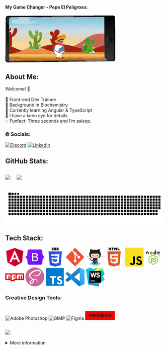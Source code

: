 #### My Game Changer - Pepe El Peligroso:
<p>
<img src="pepe-bg-phone.gif" width="350" height="150" alt="Animated Pepe from the Game El Pollo Loco">
</p>

## About Me:

<div style="padding: 5;">

Welcome! 🙌<br><br>🩷 Front-end Dev  Trainee<br>🧪 Background in Biochemistry<br>📌 Currently learning Angular & TypeScript<br>🔎 I have a keen eye for details<br>💡 Funfact: Three seconds and I’m asleep.

</div>

<div style="padding: 5;">

### 🌐 Socials:
[![Discord](https://img.shields.io/badge/Discord-%237289DA.svg?logo=discord&logoColor=white)](https://discord.gg/https://discord.gg/https://discord.com/channels/@me) [![LinkedIn](https://img.shields.io/badge/LinkedIn-%230077B5.svg?logo=linkedin&logoColor=white)](https://linkedin.com/in/https://www.linkedin.com/in/dr-michelle-puschkarow-605a7b17a/?originalSubdomain=de)

</div>


 ## GitHub Stats:
<div style="display: flex; align-items: center; gap: 20px;">

<div>

![](https://nirzak-streak-stats.vercel.app/?user=Michelle-bit-web&theme=dark&hide_border=false)

</div>

![](https://github-readme-stats.vercel.app/api/top-langs/?username=Michelle-bit-web&theme=dark&hide_border=false&include_all_commits=false&count_private=false&layout=compact)

</div>

 ![snake gif](https://github.com/Michelle-bit-web/Michelle-bit-web/blob/output/github-snake-dark.svg)

## Tech Stack:

<img src="icons/angular.png" width="60" height="60" alt="Angular"> <img src="icons/bootstrap.png" width="60" height="60" alt="Bootstrap"> <img src="icons/css.png" width="60" height="60" alt="CSS3"> <img src="icons/git.png" width="60" height="60" alt="Git"> <img src="icons/github.png" width="60" height="60" alt="GitHub"><img src="icons/html.png" width="60" height="60" alt="HTML5"> <img src="icons/javascript.png" width="60" height="60" alt="JavaScript"><img src="icons/node_js.png" width="60" height="60" alt="NodeJS"> <img src="icons/npm.png" width="60" height="60" alt="NPM"> <img src="icons/sass.png" width="60" height="60" alt="SASS"> <img src="icons/typescript.png" width="60" height="60" alt="TypeScript"> <img src="icons/visual_studio_code.png" width="60" height="60" alt="VS Code"> <img src="icons/webstorm.png" width="60" height="60" alt="WebStorm">


### Creative Design Tools:

<br>
<div style="display: flex;">

![Adobe Photoshop](https://img.shields.io/badge/adobe%20photoshop-%2331A8FF.svg?style=for-the-badge&logo=adobe%20photoshop&logoColor=white) 
![GIMP](https://img.shields.io/badge/Gimp-657D8B?style=for-the-badge&logo=gimp&logoColor=FFFFFF) 
![Figma](https://img.shields.io/badge/figma-%23F24E1E.svg?style=for-the-badge&logo=figma&logoColor=white) 

<div style="display: flex; align-items: center; justify-content: center; background: red; width: 95px; height: 28px; font-size: 12px; font-weight: bold; margin-left: 4px; margin-right: 4px;"> PROCREATE </div>
</div>


![](https://media.giphy.com/media/Bzzb92NKwUOj0FjQOd/giphy.gif?cid=ecf05e47o0futxlt3d1zckckxvue1jpmnywyostawztvuinb&ep=v1_gifs_search&rid=giphy.gif&ct=g)

<details>
<summary>More information</summary>

#### 🔝 Top Contributed Repo
![](https://github-contributor-stats.vercel.app/api?username=Michelle-bit-web&limit=5&theme=dark&combine_all_yearly_contributions=true)

---
[![](https://visitcount.itsvg.in/api?id=Michelle-bit-web&icon=0&color=0)](https://visitcount.itsvg.in)

![](https://media.giphy.com/media/1m4ukmk9Lu90At2FGu/giphy.gif?cid=ecf05e475wotpig06ymjx7nkaqd7mawz8rdsax7hc4tdtdrg&ep=v1_gifs_search&rid=giphy.gif&ct=g)
<!-- Created with GPRM ( https://gprm.itsvg.in ) -->
</details>




